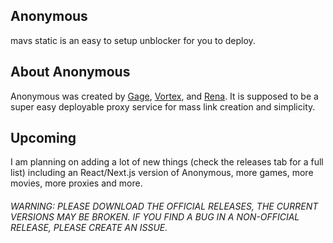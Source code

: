 ## Anonymous

mavs static is an easy to setup unblocker for you to deploy.

## About Anonymous

Anonymous was created by [Gage](https://github.com/oHeckGage), [Vortex](https://github.com/Vortexzzzz), and [Rena](https://github.com/renagamer101). It is supposed to be a super easy deployable proxy service for mass link creation and simplicity.

## Upcoming

I am planning on adding a lot of new things (check the releases tab for a full list) including an React/Next.js version of Anonymous, more games, more movies, more proxies and more. 


###### WARNING: PLEASE DOWNLOAD THE OFFICIAL RELEASES, THE CURRENT VERSIONS MAY BE BROKEN. IF YOU FIND A BUG IN A NON-OFFICIAL RELEASE, PLEASE CREATE AN ISSUE.
